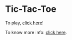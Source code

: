 # Tic-Tac-Toe

To play, [click here](https://daniellenasc.github.io/tic-tac-toe/)!

To know more info: [click here](https://slides.com/danielle_nascimento_/minimal).
